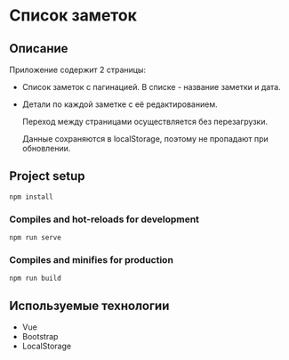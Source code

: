# Список заметок

## Описание

Приложение содержит 2 страницы:
* Список заметок с пагинацией. В списке - название заметки и дата.
* Детали по каждой заметке с её редактированием.

	Переход между страницами осуществляется без перезагрузки.
	
	Данные сохраняются в localStorage, поэтому не пропадают при обновлении.
## Project setup
```
npm install
```

### Compiles and hot-reloads for development
```
npm run serve
```

### Compiles and minifies for production
```
npm run build
```

## Используемые технологии

* Vue
* Bootstrap
* LocalStorage
